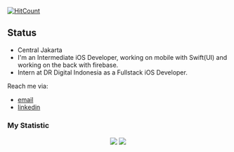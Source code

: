 [![HitCount](http://hits.dwyl.com/AddinDev/AddinDev.svg)](http://hits.dwyl.com/AddinDev/AddinDev)


## Status
- Central Jakarta
- I'm an Intermediate iOS Developer, working on mobile with Swift(UI) and working on the back with firebase.
- Intern at DR Digital Indonesia as a Fullstack iOS Developer.


Reach me via: 
- <a href="mailto:addinofficebox@gmail.com">email</a>
- <a href="https://www.linkedin.com/in/addinsatria/">linkedin</a>
    
### My Statistic


<p align="center">
    <img align="center" src="https://github-readme-stats.vercel.app/api?username=addindev&theme=blueberry&show_icons=true">
    <img align="center" src="https://github-readme-stats.vercel.app/api/top-langs/?username=addindev&layout=compact&theme=blueberry&show_icons=true">
</p> 
